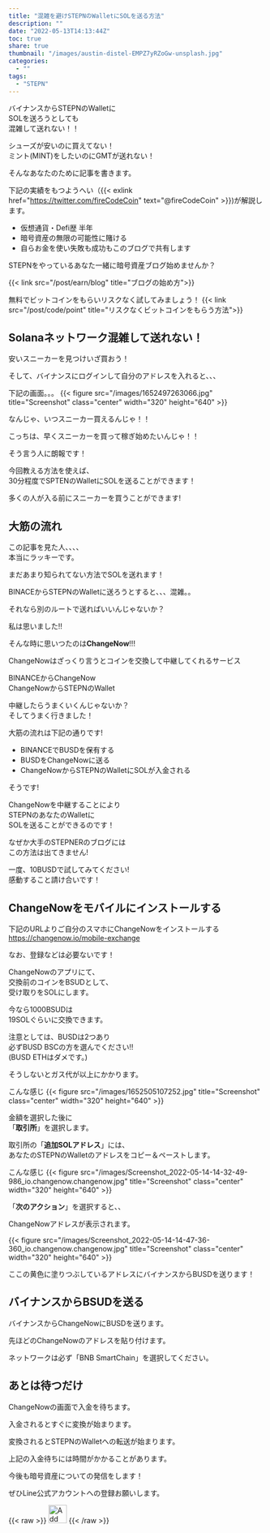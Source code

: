 ```yaml
---
title: "混雑を避けSTEPNのWalletにSOLを送る方法"
description: ""
date: "2022-05-13T14:13:44Z"
toc: true
share: true
thumbnail: "/images/austin-distel-EMPZ7yRZoGw-unsplash.jpg"
categories:
  - ""
tags:
  - "STEPN"
---
```


バイナンスからSTEPNのWalletに  
SOLを送ろうとしても  
混雑して送れない！！

シューズが安いのに買えてない！   
ミント(MINT)をしたいのにGMTが送れない！  

そんなあなたのために記事を書きます。

<!--more-->

下記の実績をもつようへい（{{< exlink href="https://twitter.com/fireCodeCoin" text="@fireCodeCoin" >}})が解説します。

- 仮想通貨・Defi歴 半年
- 暗号資産の無限の可能性に賭ける
- 自らお金を使い失敗も成功もこのブログで共有します 

STEPNをやっているあなた一緒に暗号資産ブログ始めませんか？  

{{< link src="/post/earn/blog" title="ブログの始め方">}}

無料でビットコインをもらいリスクなく試してみましょう！
{{< link src="/post/code/point" title="リスクなくビットコインをもらう方法">}}


## Solanaネットワーク混雑して送れない！

安いスニーカーを見つけいざ買おう！  

そして、バイナンスにログインして自分のアドレスを入れると、、、  

下記の画面。。。
{{< figure src="/images/1652497263066.jpg" title="Screenshot" class="center" width="320" height="640" >}}

なんじゃ、いつスニーカー買えるんじゃ！！  

こっちは、早くスニーカーを買って稼ぎ始めたいんじゃ！！  

そう言う人に朗報です！  

今回教える方法を使えば、  
30分程度でSPTENのWalletにSOLを送ることができます！  
  
多くの人が入る前にスニーカーを買うことができます!  

## 大筋の流れ

この記事を見た人、、、、  
本当にラッキーです。  
  
まだあまり知られてない方法でSOLを送れます！  
  
BINACEからSTEPNのWalletに送ろうとすると、、、混雑。。
  
それなら別のルートで送ればいいんじゃないか？  

私は思いました!!  

そんな時に思いつたのは**ChangeNow**!!!  

ChangeNowはざっくり言うとコインを交換して中継してくれるサービス  

BINANCEからChangeNow  
ChangeNowからSTEPNのWallet  

中継したらうまくいくんじゃないか？  
そしてうまく行きました！  

大筋の流れは下記の通りです!
- BINANCEでBUSDを保有する
- BUSDをChangeNowに送る
- ChangeNowからSTEPNのWalletにSOLが入金される

そうです!    
  
ChangeNowを中継することにより  
STEPNのあなたのWalletに  
SOLを送ることができるのです！  

なぜか大手のSTEPNERのブログには  
この方法は出てきません!  

一度、10BUSDで試してみてください!    
感動すること請け合いです！  

## ChangeNowをモバイルにインストールする

下記のURLよりご自分のスマホにChangeNowをインストールする  
https://changenow.io/mobile-exchange  

なお、登録などは必要ないです！  

ChangeNowのアプリにて、  
交換前のコインをBSUDとして、  
受け取りをSOLにします。  

今なら1000BSUDは  
19SOLぐらいに交換できます。 

注意としては、BUSDは2つあり  
必ずBUSD BSCの方を選んでください!!  
(BUSD ETHはダメです。)  
  
そうしないとガス代が以上にかかります。  

こんな感じ
{{< figure src="/images/1652505107252.jpg" title="Screenshot" class="center" width="320" height="640" >}}

金額を選択した後に  
「**取引所**」を選択します。  

取引所の「**追加SOLアドレス**」には、  
あなたのSTEPNのWalletのアドレスをコピー＆ペーストします。 

こんな感じ
{{< figure src="/images/Screenshot_2022-05-14-14-32-49-986_io.changenow.changenow.jpg" title="Screenshot" class="center" width="320" height="640" >}}
  
「**次のアクション**」を選択すると、、  

ChangeNowアドレスが表示されます。 

{{< figure src="/images/Screenshot_2022-05-14-14-47-36-360_io.changenow.changenow.jpg" title="Screenshot" class="center" width="320" height="640" >}}

ここの黄色に塗りつぶしているアドレスにバイナンスからBUSDを送ります！    

## バイナンスからBSUDを送る

バイナンスからChangeNowにBUSDを送ります。  

先ほどのChangeNowのアドレスを貼り付けます。
  
ネットワークは必ず「BNB SmartChain」を選択してください。

## あとは待つだけ

ChangeNowの画面で入金を待ちます。  

入金されるとすぐに変換が始まります。

変換されるとSTEPNのWalletへの転送が始まります。

上記の入金待ちには時間がかかることがあります。

今後も暗号資産についての発信をします！

ぜひLine公式アカウントへの登録お願いします。

{{< raw >}}
<a href="https://lin.ee/s3Ji7QW"><img src="https://scdn.line-apps.com/n/line_add_friends/btn/en.png" alt="Add friend" height="36" border="0"></a>
{{< /raw >}}



